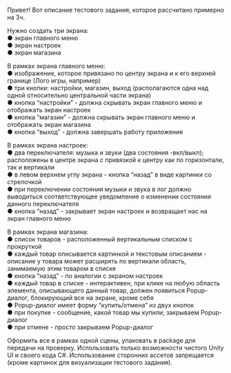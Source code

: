 Привет! Вот описание тестового задания, которое рассчитано примерно на 3ч.

Нужно создать три экрана:
<br>● экран главного меню
<br>● экран настроек
<br>● экран магазина

В рамках экрана главного меню:
<br>●	изображение, которое привязано по центру экрана и к его верхней границе (Лого игры, например)
<br>●	три кнопки: настройки, магазин, выход (располагаются одна над одной относительно центральной части экрана)
<br>●	кнопка “настройки” - должна скрывать экран главного меню и отображать экран настроек
<br>●	кнопка “магазин” - должна скрывать экран главного меню и отображать экран магазина
<br>●	кнопка “выход” - должна завершать работу приложения

В рамках экрана настроек:
<br>●	два переключателя: музыка и звуки (два состояния -вкл/выкл); расположены в центре экрана с привязкой к центру как по горизонтали, так и вертикали
<br>●	в левом верхнем углу экрана - кнопка “назад” в виде картинки со стрелочкой
<br>●	при переключении состояния музыки и звука в лог должно выводиться соответствующее уведомление о изменении состояния данного переключателя
<br>●	кнопка “назад” - закрывает экран настроек и возвращает нас на экран главного меню

В рамках экрана магазина:
<br>●	список товаров - расположенный вертикальным списком с прокруткой
<br>●	каждый товар описывается картинкой и текстовым описанием - описание у товара может расширять по вертикали область, занимаемую этим товаром в списке
<br>●	кнопка “назад” - по аналогии с экраном настроек
<br>●	каждый товар в списке - интерактивен, при клике на любую область элемента, описывающего данный товар, должен появиться Popup-диалог, блокирующий все на экране, кроме себя
<br>●	Popup-диалог имеет форму “купить/отмена” из двух кнопок
<br>●	при покупке - сообщение, какой товар мы купили; закрываем Popup-диалог
<br>●	при отмене - просто закрываем Popup-диалог

Оформить все в рамках одной сцены, упаковать в package для передачи на проверку.
Использовать только возможности чистого Unity UI и своего кода C#. Использование сторонних ассетов запрещается (кроме картинок для визуализации тестового задания).
